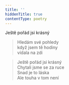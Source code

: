 ```yaml
---
title: ''
hiddenTitle: true
contentType: poetry
---
```


>   

  

>   

  

Ještě pořád jsi krásný

> Hledám své pohledy  
> když jsem tě hodiny  
> vídala na zdi

  

> Ještě pořád jsi krásný  
> Chytali jsme se za ruce  
> Snad je to láska  
> Ale touha v tom není
